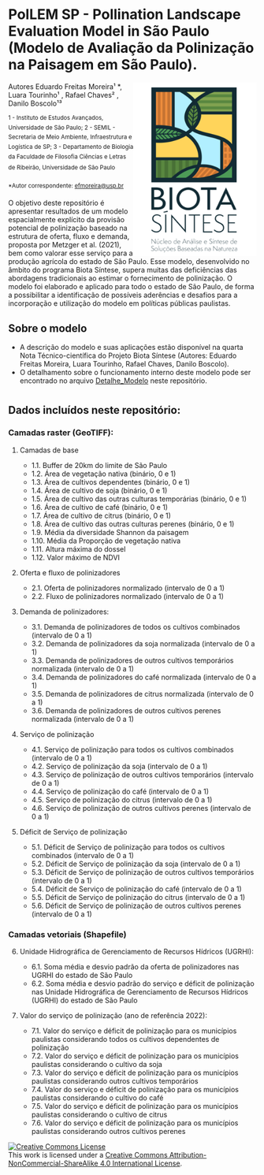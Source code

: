 # PolLEM SP - Pollination Landscape Evaluation Model in São Paulo (Modelo de Avaliação da Polinização na Paisagem em São Paulo).

<img align="right" width="250"  src="imagens/biotasintese.png">

Autores
Eduardo Freitas Moreira&sup1; *, Luara Tourinho&sup1; , Rafael Chaves&sup2; , Danilo Boscolo&sup1;&sup3;

<sup>1 - Instituto de Estudos Avançados, Universidade de São Paulo;
2 - SEMIL - Secretaria de Meio Ambiente, Infraestrutura e Logística de SP;
3 - Departamento de Biologia da Faculdade de Filosofia Ciências e Letras de Ribeirão, Universidade de São Paulo<sup>


<sup>*Autor correspondente: efmoreira@usp.br<sup>

O objetivo deste repositório é apresentar resultados de um modelo espacialmente explícito da provisão potencial de polinização baseado na estrutura de oferta, fluxo e demanda, proposta por Metzger et al. (2021), bem como valorar esse serviço para a produção agrícola do estado de São Paulo. Esse modelo, desenvolvido no âmbito do programa Biota Síntese, supera muitas das deficiências das abordagens tradicionais ao estimar o fornecimento de polinização. O modelo foi elaborado e aplicado para todo o estado de São Paulo, de forma a possibilitar a identificação de possíveis aderências e desafios para a incorporação e utilização do modelo em políticas públicas paulistas.



## Sobre o modelo
- A descrição do modelo e suas aplicações estão disponível na quarta Nota Técnico-científica do Projeto Biota Síntese (Autores: Eduardo Freitas Moreira, Luara Tourinho, Rafael Chaves, Danilo Boscolo).
- O detalhamento sobre o funcionamento interno deste modelo pode ser encontrado no arquivo [Detalhe_Modelo](Detalhe_Modelo.md) neste repositório.
# 


## Dados incluídos neste repositório:
### Camadas raster (GeoTIFF):
1.	Camadas de base
    - 1.1.	Buffer de 20km do limite de São Paulo
    - 1.2.	Área de vegetação nativa (binário, 0 e 1)
    - 1.3.	Área de cultivos dependentes (binário, 0 e 1)
    - 1.4.	Área de cultivo de soja (binário, 0 e 1)
    - 1.5.	Área de cultivo das outras culturas temporárias (binário, 0 e 1)
    - 1.6.	Área de cultivo de café (binário, 0 e 1)
    - 1.7.	Área de cultivo de citrus (binário, 0 e 1)
    - 1.8.	Área de cultivo das outras culturas perenes (binário, 0 e 1)
    - 1.9.	Média da diversidade Shannon da paisagem
    - 1.10.	Média da Proporção de vegetação nativa
    - 1.11.	Altura máxima do dossel
    - 1.12.	Valor máximo de NDVI

2.	Oferta e fluxo de polinizadores
    - 2.1.	Oferta de polinizadores normalizado (intervalo de 0 a 1)
    - 2.2.	Fluxo de polinizadores normalizado (intervalo de 0 a 1)

3.	Demanda de polinizadores:
    - 3.1.	Demanda de polinizadores de todos os cultivos combinados (intervalo de 0 a 1)
    - 3.2.	Demanda de polinizadores da soja normalizada (intervalo de 0 a 1)
    - 3.3.	Demanda de polinizadores de outros cultivos temporários normalizada (intervalo de 0 a 1)
    - 3.4.	Demanda de polinizadores do café normalizada (intervalo de 0 a 1)
    - 3.5.	Demanda de polinizadores de citrus normalizada (intervalo de 0 a 1)
    - 3.6.	Demanda de polinizadores de outros cultivos perenes normalizada (intervalo de 0 a 1)

4.	Serviço de polinização
    - 4.1.	Serviço de polinização para todos os cultivos combinados (intervalo de 0 a 1)
    - 4.2.	Serviço de polinização da soja (intervalo de 0 a 1)
    - 4.3.	Serviço de polinização de outros cultivos temporários (intervalo de 0 a 1)
    - 4.4.	Serviço de polinização do café (intervalo de 0 a 1)
    - 4.5.	Serviço de polinização do citrus (intervalo de 0 a 1)
    - 4.6.	Serviço de polinização de outros cultivos perenes (intervalo de 0 a 1)

5.	Déficit de Serviço de polinização
    - 5.1.	Déficit de Serviço de polinização para todos os cultivos combinados (intervalo de 0 a 1)
    - 5.2.	Déficit de Serviço de polinização da soja (intervalo de 0 a 1)
    - 5.3.	Déficit de Serviço de polinização de outros cultivos temporários (intervalo de 0 a 1)
    - 5.4.	Déficit de Serviço de polinização do café (intervalo de 0 a 1)
    - 5.5.	Déficit de Serviço de polinização do citrus (intervalo de 0 a 1)
    - 5.6.	Déficit de Serviço de polinização de outros cultivos perenes (intervalo de 0 a 1)

### Camadas vetoriais (Shapefile)
6.	Unidade Hidrográfica de Gerenciamento de Recursos Hídricos (UGRHI):
    - 6.1.	Soma média e desvio padrão da oferta de polinizadores nas UGRHI do estado de São Paulo
    - 6.2.	Soma média e desvio padrão do serviço e déficit de polinização nas Unidade Hidrográfica de Gerenciamento de Recursos Hídricos (UGRHI) do estado de São Paulo

7.	Valor do serviço de polinização (ano de referência 2022):
    - 7.1.	Valor do serviço e déficit de polinização para os municípios paulistas considerando todos os cultivos dependentes de polinização
    - 7.2.	Valor do serviço e déficit de polinização para os municípios paulistas considerando o cultivo da soja
    - 7.3.	Valor do serviço e déficit de polinização para os municípios paulistas considerando outros cultivos temporários
    - 7.4.	Valor do serviço e déficit de polinização para os municípios paulistas considerando o cultivo do café
    - 7.5.	Valor do serviço e déficit de polinização para os municípios paulistas considerando o cultivo de citrus
    - 7.6.	Valor do serviço e déficit de polinização para os municípios paulistas considerando outros cultivos perenes


[![Creative Commons License](https://i.creativecommons.org/l/by-nc-sa/4.0/88x31.png)](http://creativecommons.org/licenses/by-nc-sa/4.0/)  
This work is licensed under a [Creative Commons Attribution-NonCommercial-ShareAlike 4.0 International License](http://creativecommons.org/licenses/by-nc-sa/4.0/).
